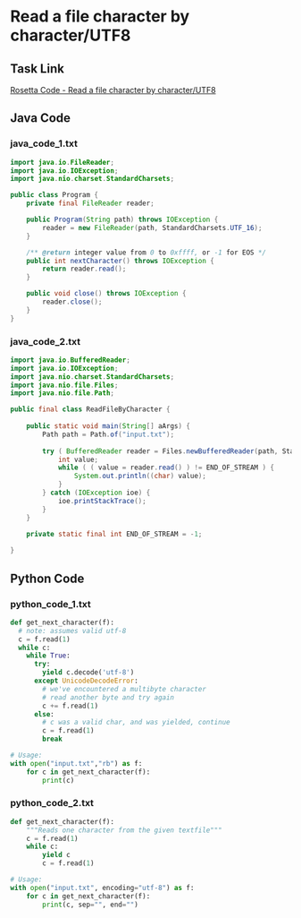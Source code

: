 # Read a file character by character/UTF8

## Task Link
[Rosetta Code - Read a file character by character/UTF8](https://rosettacode.org/wiki/Read_a_file_character_by_character/UTF8)

## Java Code
### java_code_1.txt
```java
import java.io.FileReader;
import java.io.IOException;
import java.nio.charset.StandardCharsets;

public class Program {
    private final FileReader reader;

    public Program(String path) throws IOException {
        reader = new FileReader(path, StandardCharsets.UTF_16);
    }

    /** @return integer value from 0 to 0xffff, or -1 for EOS */
    public int nextCharacter() throws IOException {
        return reader.read();
    }

    public void close() throws IOException {
        reader.close();
    }
}

```

### java_code_2.txt
```java
import java.io.BufferedReader;
import java.io.IOException;
import java.nio.charset.StandardCharsets;
import java.nio.file.Files;
import java.nio.file.Path;

public final class ReadFileByCharacter {
	
	public static void main(String[] aArgs) {
		Path path = Path.of("input.txt");
		
		try ( BufferedReader reader = Files.newBufferedReader(path, StandardCharsets.UTF_8) ) {
			int value;
			while ( ( value = reader.read() ) != END_OF_STREAM ) {
				System.out.println((char) value);
			}
		} catch (IOException ioe) {
			ioe.printStackTrace();
		}	
	}
	
	private static final int END_OF_STREAM = -1;

}

```

## Python Code
### python_code_1.txt
```python
def get_next_character(f):
  # note: assumes valid utf-8
  c = f.read(1)
  while c:
    while True:
      try:
        yield c.decode('utf-8')
      except UnicodeDecodeError:
        # we've encountered a multibyte character
        # read another byte and try again
        c += f.read(1)
      else:
        # c was a valid char, and was yielded, continue
        c = f.read(1)
        break

# Usage:
with open("input.txt","rb") as f:
    for c in get_next_character(f):
        print(c)

```

### python_code_2.txt
```python
def get_next_character(f):
    """Reads one character from the given textfile"""
    c = f.read(1)
    while c: 
        yield c
        c = f.read(1)

# Usage: 
with open("input.txt", encoding="utf-8") as f:
    for c in get_next_character(f):
        print(c, sep="", end="")

```

